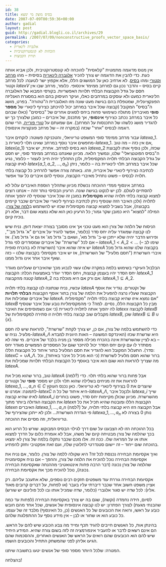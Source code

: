 ```yaml
---
id: 38
title: בסיס מוצק מי ימצא
date: 2007-07-09T00:59:36+00:00
author: gadial
layout: post
guid: http://gadial.blogli.co.il/archives/29
permalink: /2007/07/09/nonconstructive_proofs_vector_space_basis/
categories:
  - אלגברה לינארית
  - הוכחות לא קונסטרוקטיביות
  - תורת הקבוצות
---
```

אין מנוס מדוגמה מתמטית "קלאסית" להוכחה לא קונסטרוקטיבית, ולכן אביא אותה כעת. כדי להבין את הדוגמה יש צורך להכיר [אלגברה לינארית](http://he.wikipedia.org/wiki/%D7%90%D7%9C%D7%92%D7%91%D7%A8%D7%94_%D7%9C%D7%99%D7%A0%D7%90%D7%A8%D7%99%D7%AA) בסיסית &#8211; מהו [מרחב וקטורי](http://he.wikipedia.org/wiki/%D7%9E%D7%A8%D7%97%D7%91_%D7%95%D7%A7%D7%98%D7%95%D7%A8%D7%99) ומהו [בסיס](http://he.wikipedia.org/wiki/%D7%91%D7%A1%D7%99%D7%A1_%28%D7%90%D7%9C%D7%92%D7%91%D7%A8%D7%94%29). לא ארחיב כאן על המושגים הללו, אלא אקפוץ ישר לטענה: לכל מרחב וקטור $latex V$ קיים בסיס &#8211; והדבר נכון גם למרחב ממימד אינסופי. כלומר, מרחב שבו אין חסם על גודל הקבוצות הבלתי תלויות האפשריות. בקורסי המבוא של האלגברה הלינארית כמעט ולא עוסקים במרחבים כאלו, ועיקר העיסוק בהם הוא במסגרת האנליזה הפונקציונלית, שמטפלת בהם בגישה מעט שונה מזו האלגברית ה"טהורה". בפרט, מושג ה"בסיס" המקובל (קבוצה שכל איבר במרחב יכול להיכתב כצירוף לינארי של **מספר סופי** מאיבריה) מתגלה כשימושי פחות ביחס לסוגים אחרים של "בסיסים" (כאלו שבהם כל איבר במרחב נכתב כצירוף **אינסופי**, אך מתכנס, של איברים &#8211; כמובן שלצורך כך יש להגדיר מושג כלשהו של התכנסות על המרחב). אם שמעתם על [טורי פורייה](http://he.wikipedia.org/wiki/%D7%98%D7%95%D7%A8_%D7%A4%D7%95%D7%A8%D7%99%D7%99%D7%94), הרי שהם דוגמה לבסיס "אחר" שכזה (במקרה זה &#8211; של מרחב פונקציות אינסופי).

עבור מרחב ממימד סופי המשפט טריוויאלי, והטכניקה פשוטה: לוקחים איבר $latex a\_1$. מחפשים איבר נוסף במרחב שאינו תלוי לינארית ב-$latex a\_1$. אם אין כזה &#8211; מה טוב, $latex \{a\_1\}$ הוא בסיס למרחב. אחרת, יש איבר $latex a\_2$ שכזה, ולכן נוסיף אותו לקבוצת ה"בסיס הפוטנציאלי" שלנו, ונמשיך הלאה. מכיוון שאנחנו במרחב ממימד סופי, יש חסם על גודל הקבוצה הבלתי תלויה המקסימלית, ולכן התהליך יהיה חייב לעצור &#8211; כלומר, נגיע לאיזו קבוצה $latex \{a\_1, a\_2,\dots, a_n\}$ שכל איבר במרחב תלוי לינארית בה &#8211; כלומר, ניתן לכתיבה כצירוף לינארי של איבריה, וזהו. באותה צורה אפשר להרחיב כל קבוצה בלתי תלויה לבסיס &#8211; פשוט נתחיל מאיברי הקבוצה, ונוסיף להם איברים כל עוד אפשר.

במרחב אינסוף ממדי ההוכחה נכשלת מכיוון שתהליך הוספת האיברים עלול לא להסתיים לעולם. לכן יש לנקוט בגישה שונה. הרעיון הבסיסי נותר זהה &#8211; אנחנו רוצים למצוא קבוצה בלתי תלויה שהיא **מקסימלית** במובן זה שכל איבר שנוסיף לה יהפוך אותה לתלויה (ולכן האיבר הזה שנוסיף ניתן לכתיבה כצירוף לינארי של איברים שכבר קיימים בקבוצה), אבל בשביל למצוא קבוצה מקסימלית שכזו יש להשתמש ב[למה של צורן](http://he.wikipedia.org/wiki/%D7%94%D7%9C%D7%9E%D7%94_%D7%A9%D7%9C_%D7%A6%D7%95%D7%A8%D7%9F). המילה "למצוא" היא כמובן שקר גמור; כל הרעיון כאן הוא שלא נמצא שום דבר, אלא רק נוכיח קיום.

הניסוח של הלמה של צורן הוא מעט טכני אך אינו מסובך בצורה יוצאת דופן. נניח שיש לנו קבוצה שמוגדר עליה יחס סדר (כלומר, אפשר להגיד על איברים "א' גדול מב'", ופירוש הדבר יהיה שלא ייתכן ש-ב' גדול מא', ושאם ב' גדול מג' אז גם א' גדול מג'). אז אם לכל "שרשרת" של איברים שמסודרים לפי גודל &#8211; $latex A\_1<A\_2<\dots$ (שימו לב &#8211; השרשרת לא בהכרח סופית) יש איזה שהוא איבר $latex A$ בקבוצה שלנו שהוא גדול מכל איברי השרשרת ("חסם מלעיל" של השרשרת), אז יש איבר מקסימלי בקבוצה שלנו &#8211; כזה שאף איבר אחר אינו גדול ממנו.

הבלבול העיקרי בשימוש בלמה במקרה שלנו עשוי לנבוע מכך שהאיברים שעליהם מוגדר יחס הסדר יהיו בעצמן קבוצות, ויחס הסדר יוגדר באמצעות הכלה: הקבוצה $latex A\_1$ קטנה מהקבוצה $latex A\_2$ אם ורק אם היא מוכלת בה: $latex A\_1 \subseteq A\_2$.

עכשיו, נניח שנתונה לנו קבוצה בלתי תלויה $latex A$ של וקטורים. נגדיר את אוסף הקבוצות שעליו נרצה להפעיל את הלמה של צורן בתור אוסף הקבוצות **הבלתי תלויות** של איברים שמכילות את $latex A$. אם נמצא איזו שהיא קבוצה בלתי תלויה "מקסימלית" $latex B$ מבין כל הקבוצות הללו, נסיים. למה? כי מהמקסימליות נובע שכל איבר שנוסיף לה יהפוך אותה לתלויה לינארית (כי אם כשמוסיפים את האיבר $latex x$ לקבוצה $latex B$ מקבלים שוב קבוצה בלתי תלויה זו סתירה למקסימליות של $latex B$, שכן $latex B\subseteq B\cup\{x\}$.

כדי להשתמש בלמה של צורן, אם כן, יש צורך לקחת "שרשרת", להראות שיש לה חסם מלעיל. נניח ש-$latex A\_\Lambda$ היא שרשרת שכזו (האינדקס המשונה &#8211; האות היוונית למבדא &#8211; בא לציין שהשרשרת אינה בהכרח מכילה מספר בן מניה בלבד של איברים. מי שזה לא מסתדר לו עם קיום יחס הסדר יכול להיזכר שגם על המספרים הממשיים מוגדר יחס סדר). התעלול המקובל הוא להגדיר את חסם המלעיל בתור איחוד כל הקבוצות הללו: $latex C=\cup A\_\Lambda$. ברור שהוא חסם מלעיל לשרשרת (כי הוא מכיל כל איבר באיחוד), וכל מה שצריך להראות הוא שגם הוא איבר באוסף כל הקבוצות הבלתי תלויות שמכילות את $latex A$.

טוב, ברור שהוא מכיל את $latex A$ (למה?) אבל פחות ברור שהוא בלתי תלוי. כדי להראות את זה מניחים בשלילה שהוא תלוי ולכן יש מספר **סופי** של וקטורים $latex a\_1,\dots,a\_n\in C$ שיוצרים את 0 בצירוף לינארי לא טריוויאלי. כאן נכנס העוקץ לתמונה: אמרנו ש-$latex C$ היא איחוד של כל ה-$latex A\_\Lambda$, ולכןכל איבר $latex a\_i$ שייך לאיזו שהיא קבוצה $latex A\_i$ מהשרשרת. מכיוון שכולן מקיימות יחס סדר, פשוט בוחרים את הקבוצה הגדולה ביותר מתוך $latex n$ הקבוצות הללו ומובטח שהיא תכיל את כל $latex n$ האיברים $latex a\_1,\dots, a\_n$ (למה?) אבל הקבוצה הזו היא קבוצה בלתי תלויה, על פי הגדרת השרשרת&#8230; ולכן לא ייתכן שהצירוף של $latex a\_1,\dots, a_n$ נותן 0 בצורה לא טריוויאלית, וזה מסיים את ההוכחה.

בכל ההוכחה הזו לא הצבענו על שום דרך לגילוי הבסיס המבוקש. שורש כל הרוע הוא בכך שהלמה של צורן מבטיחה קיום של משהו, אבל לא אומרת כלום על הדרך למצוא אותו או על המראה שלו. ככה זה. אלו מכם שכבר נתקלו בלמה של צורן לא ימצאו בהוכחה שום ייחוד &#8211; זה יישום סטנדרטי לחלוטין שלה, ועם זאת אפקטיבי וחזק להפתיע.

ואיך אקסיומת הבחירה נכנסת לכל זה? היא שקולה ללמה של צורן. כלומר, אם נניח את אקסיומת הבחירה נוכל להוכיח את הלמה של צורן, וההפך &#8211; אם נניח אקסיומטית שהלמה של צורן נכונה (דבר הרבה פחות אינטואטיבי מההנחה שאקסיומת הבחירה נכונה), נוכל להוכיח מכך את אקסיומת הבחירה.

אקסיומת הבחירה גוררת עוד משפטים חזקים רבים נוספים, שלא אתעכב עליהם. רק אציין משפט חשוב אחד שכבר דיברתי עליו בעבר (או לפחות, על דברים קרובים מאוד אליו): לכל שדה יש סגור אלגברי (כלומר, שדה שמכיל אותו ובו לכל פולינום יש שורש).

לסיום, חידה נחמדה (וקשה), שגם בה יש צורך באקסיומת הבחירה (לפחות עד כמה שהבנתי מגעת) לצורך הפתרון: יש לנו קבוצה אינסופית של אנשים, שכל אחד מהם חובש כובע על ראשו, ורואה את הכובעים של כל האנשים (כן, כל האינסוף) מלבד זה של עצמו. כל כובע הוא או שחור או לבן &#8211; אין מידע נוסף על ההתפלגות שלהם.

בהינתן אות, כל האנשים חייבים להגיד תכף ומייד מה צבע הכובע שיש להם על הראש. הם אינם רשאים לדבר או להעביר אינפורמציה זה לזה בשום צורה שהיא. המידע היחיד שיש להם הוא הכובעים שהם רואים על הראש של האנשים האחרים, וההסכמות שהם הגיעו אליהן לפני שהמשחק התחיל והכובעים הושמו.

המטרה: שלכל היותר מספר סופי של אנשים יטעו בתשובה שיתנו.

בהצלחה!